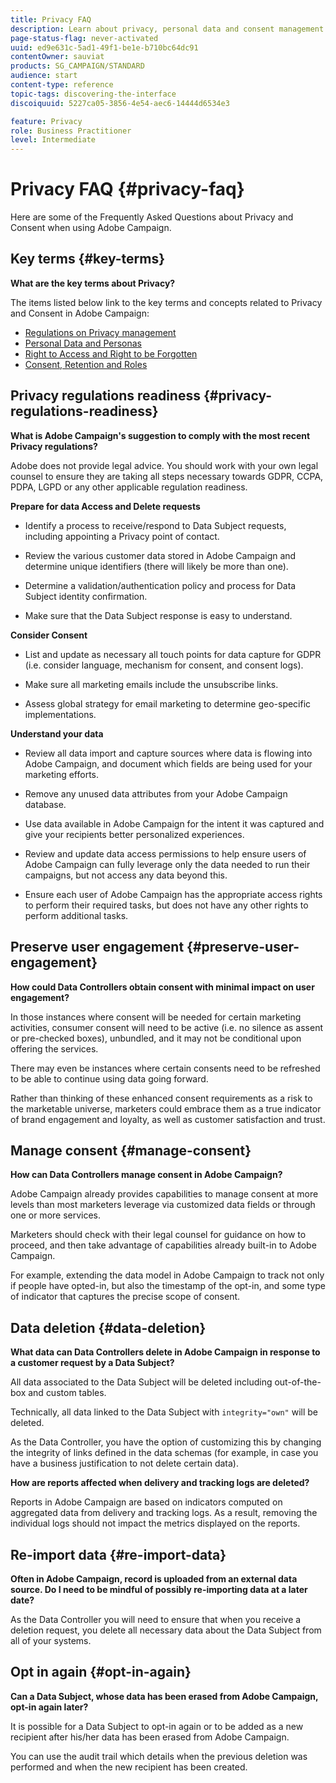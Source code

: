 ```yaml
---
title: Privacy FAQ
description: Learn about privacy, personal data and consent management in Adobe Campaign Standard
page-status-flag: never-activated
uuid: ed9e631c-5ad1-49f1-be1e-b710bc64dc91
contentOwner: sauviat
products: SG_CAMPAIGN/STANDARD
audience: start
content-type: reference
topic-tags: discovering-the-interface
discoiquuid: 5227ca05-3856-4e54-aec6-14444d6534e3

feature: Privacy
role: Business Practitioner
level: Intermediate
---
```


# Privacy FAQ {#privacy-faq}

Here are some of the Frequently Asked Questions about Privacy and Consent when using Adobe Campaign.

## Key terms {#key-terms}

**What are the key terms about Privacy?**

The items listed below link to the key terms and concepts related to Privacy and Consent in Adobe Campaign:

* [Regulations on Privacy management](../../start/using/privacy-management.md#privacy-management-regulations)
* [Personal Data and Personas](../../start/using/privacy.md#personal-data)
* [Right to Access and Right to be Forgotten](../../start/using/privacy-management.md#right-access-forgotten)
* [Consent, Retention and Roles](../../start/using/privacy-management.md#consent-retention-roles)

## Privacy regulations readiness {#privacy-regulations-readiness}

**What is Adobe Campaign's suggestion to comply with the most recent Privacy regulations?**

Adobe does not provide legal advice. You should work with your own legal counsel to ensure they are taking all steps necessary towards GDPR, CCPA, PDPA, LGPD or any other applicable regulation readiness.

**Prepare for data Access and Delete requests**

* Identify a process to receive/respond to Data Subject requests, including appointing a Privacy point of contact.

* Review the various customer data stored in Adobe Campaign and determine unique identifiers (there will likely be more than one).

* Determine a validation/authentication policy and process for Data Subject identity confirmation.

* Make sure that the Data Subject response is easy to understand.

**Consider Consent**

* List and update as necessary all touch points for data capture for GDPR (i.e. consider language, mechanism for consent, and consent logs).

* Make sure all marketing emails include the unsubscribe links.

* Assess global strategy for email marketing to determine geo-specific implementations.

**Understand your data**

* Review all data import and capture sources where data is flowing into Adobe Campaign, and document which fields are being used for your marketing efforts.

* Remove any unused data attributes from your Adobe Campaign database.

* Use data available in Adobe Campaign for the intent it was captured and give your recipients better personalized experiences.

* Review and update data access permissions to help ensure users of Adobe Campaign can fully leverage only the data needed to run their campaigns, but not access any data beyond this.

* Ensure each user of Adobe Campaign has the appropriate access rights to perform their required tasks, but does not have any other rights to perform additional tasks.

## Preserve user engagement {#preserve-user-engagement}

**How could Data Controllers obtain consent with minimal impact on user engagement?**

In those instances where consent will be needed for certain marketing activities, consumer consent will need to be active (i.e. no silence as assent or pre-checked boxes), unbundled, and it may not be conditional upon offering the services.

There may even be instances where certain consents need to be refreshed to be able to continue using data going forward.

Rather than thinking of these enhanced consent requirements as a risk to the marketable universe, marketers could embrace them as a true indicator of brand engagement and loyalty, as well as customer satisfaction and trust.

## Manage consent {#manage-consent}

**How can Data Controllers manage consent in Adobe Campaign?**

Adobe Campaign already provides capabilities to manage consent at more levels than most marketers leverage via customized data fields or through one or more services.

Marketers should check with their legal counsel for guidance on how to proceed, and then take advantage of capabilities already built-in to Adobe Campaign.

For example, extending the data model in Adobe Campaign to track not only if people have opted-in, but also the timestamp of the opt-in, and some type of indicator that captures the precise scope of consent.

## Data deletion {#data-deletion}

**What data can Data Controllers delete in Adobe Campaign in response to a customer request by a Data Subject?**

All data associated to the Data Subject will be deleted including out-of-the-box and custom tables.

Technically, all data linked to the Data Subject with `integrity="own"` will be deleted.

As the Data Controller, you have the option of customizing this by changing the integrity of links defined in the data schemas (for example, in case you have a business justification to not delete certain data).

**How are reports affected when delivery and tracking logs are deleted?**

Reports in Adobe Campaign are based on indicators computed on aggregated data from delivery and tracking logs. As a result, removing the individual logs should not impact the metrics displayed on the reports.

## Re-import data {#re-import-data}

**Often in Adobe Campaign, record is uploaded from an external data source. Do I need to be mindful of possibly re-importing data at a later date?**

As the Data Controller you will need to ensure that when you receive a deletion request, you delete all necessary data about the Data Subject from all of your systems.

## Opt in again {#opt-in-again}

**Can a Data Subject, whose data has been erased from Adobe Campaign, opt-in again later?**

It is possible for a Data Subject to opt-in again or to be added as a new recipient after his/her data has been erased from Adobe Campaign.

You can use the audit trail which details when the previous deletion was performed and when the new recipient has been created.
